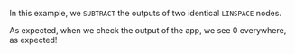 In this example, we `SUBTRACT` the outputs of two identical `LINSPACE` nodes. 

As expected, when we check the output of the app, we see 0 everywhere, as expected!